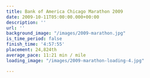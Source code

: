 ```yaml
---
title: Bank of America Chicago Marathon 2009
date: 2009-10-11T05:00:00.000+00:00
description: ''
url: ''
background_image: "/images/2009-marathon.jpg"
is_time_period: false
finish_time: '4:57:55'
placement: 24,824th
average_pace: 11:21 min / mile
loading_image: "/images/2009-marathon-loading-4.jpg"

---
```

